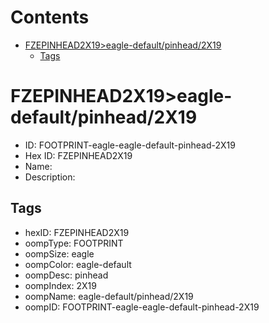 



Contents
========

* [FZEPINHEAD2X19>eagle-default/pinhead/2X19](#fzepinhead2x19eagle-defaultpinhead2x19)
	* [Tags](#tags)

# FZEPINHEAD2X19>eagle-default/pinhead/2X19

- ID: FOOTPRINT-eagle-eagle-default-pinhead-2X19
- Hex ID: FZEPINHEAD2X19
- Name: 
- Description: 

## Tags

- hexID: FZEPINHEAD2X19
- oompType: FOOTPRINT
- oompSize: eagle
- oompColor: eagle-default
- oompDesc: pinhead
- oompIndex: 2X19
- oompName: eagle-default/pinhead/2X19
- oompID: FOOTPRINT-eagle-eagle-default-pinhead-2X19
